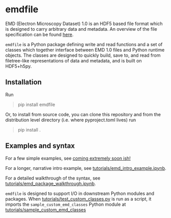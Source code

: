 # emdfile

EMD (Electron Microscopy Dataset) 1.0 is an HDF5 based file format which
is designed to carry arbitrary data and metadata.  An overview of the
file specification can be found [here](https://emdatasets.com/format/).


`emdfile` is a Python package defining write and read functions and a set of
classes which together interface between EMD 1.0 files and Python runtime
objects.  The classes are designed to quickly build, save to, and read from
filetree-like representations of data and metadata, and is built on HDF5+h5py.


## Installation

Run

> pip install emdfile

Or, to install from source code, you can clone this repository and from the
distribution level directory (i.e. where pyproject.toml lives) run

> pip install .



## Examples and syntax


For a few simple examples, see
[coming extremely soon ish!](https://www.youtube.com/watch?v=ebeNeQFUMa0)

For a longer, narrative intro example, see
[tutorials/emd_intro_example.ipynb](./tutorials/emd_intro_example.ipynb).

For a detailed walkthrough of the syntax, see
[tutorials/emd_package_walkthrough.ipynb](./tutorials/emd_package_walkthrough.ipynb).


`emdfile` is designed to support I/O in downstream Python modules and packages.
When [tutorials/test_custom_classes.py](./tutorials/test_custom_class.py) is run as a script,
it imports the `sample_custom_emd_classes` Python module at [tutorials/sample_custom_emd_classes](./tutorials/sample_custom_emd_classes)





